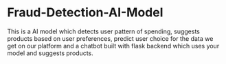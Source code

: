 # Fraud-Detection-AI-Model
This is a AI model which detects user pattern of spending, suggests products based on user preferences, predict user choice for the data we get on our platform and a chatbot built with flask backend which uses your model and suggests products.
